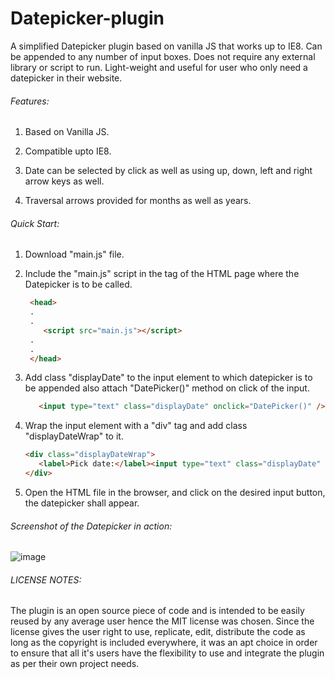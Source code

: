 # Datepicker-plugin
A simplified Datepicker plugin based on vanilla JS that works up to IE8. Can be appended to any number of input boxes.
Does not require any external library or script to run. Light-weight and useful for user who only need a datepicker in their website.

###### Features:

1) Based on Vanilla JS.

2) Compatible upto IE8.

3) Date can be selected by click as well as using up, down, left and right arrow keys as well.

4) Traversal arrows provided for months as well as years.

###### Quick Start:

1) Download "main.js" file.

2) Include the "main.js" script in the <head> tag of the HTML page where the Datepicker is to be called.
  
   ```html
    <head>
    .
    .
       <script src="main.js"></script>
    .
    .
    </head>
   ```
   
3) Add class "displayDate" to the input element to which datepicker is to be appended also attach "DatePicker()" method on click of the input.
   
   ```html
      <input type="text" class="displayDate" onclick="DatePicker()" />"
   ``` 
   
4) Wrap the input element with a "div" tag and add class "displayDateWrap" to it.

   ```html
   <div class="displayDateWrap">
      <label>Pick date:</label><input type="text" class="displayDate" onclick="DatePicker()" />
   </div>
   ```
   
5) Open the HTML file in the browser, and click on the desired input button, the datepicker shall appear.
  
###### Screenshot of the Datepicker in action:

![image](https://user-images.githubusercontent.com/25787388/171512158-c875e1bd-1f8a-4eb3-b01a-98177eca4681.png)
  
###### LICENSE NOTES:
  The plugin is an open source piece of code and is intended to be easily reused by any average user hence the MIT license was chosen. Since the license gives the user right to use, replicate, edit, distribute the code as long as the copyright is included everywhere, it was an apt choice in order to ensure that all it's users have the flexibility to use and integrate the plugin as per their own project needs.
